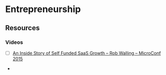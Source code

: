 # Entrepreneurship

## Resources

### Videos

* [ ] [An Inside Story of Self Funded SaaS Growth – Rob Walling – MicroConf 2015](https://www.youtube.com/watch?v=7esNsHnqAvc\&list=PLwcQbu9cKWclSZ5X1D2BFr3t4jBzpiSoi\&index=16)
*
